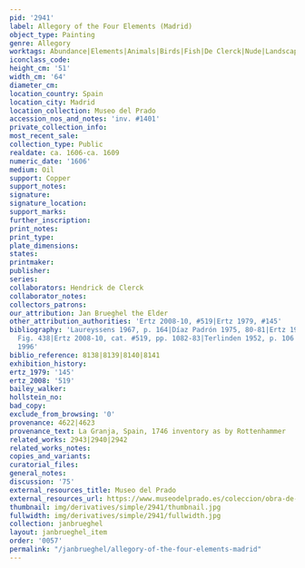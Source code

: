 ```yaml
---
pid: '2941'
label: Allegory of the Four Elements (Madrid)
object_type: Painting
genre: Allegory
worktags: Abundance|Elements|Animals|Birds|Fish|De Clerck|Nude|Landscape|Cornucopia|Flowers|Fruit
iconclass_code:
height_cm: '51'
width_cm: '64'
diameter_cm:
location_country: Spain
location_city: Madrid
location_collection: Museo del Prado
accession_nos_and_notes: 'inv. #1401'
private_collection_info:
most_recent_sale:
collection_type: Public
realdate: ca. 1606-ca. 1609
numeric_date: '1606'
medium: Oil
support: Copper
support_notes:
signature:
signature_location:
support_marks:
further_inscription:
print_notes:
print_type:
plate_dimensions:
states:
printmaker:
publisher:
series:
collaborators: Hendrick de Clerck
collaborator_notes:
collectors_patrons:
our_attribution: Jan Brueghel the Elder
other_attribution_authorities: 'Ertz 2008-10, #519|Ertz 1979, #145'
bibliography: 'Laureyssens 1967, p. 164|Díaz Padrón 1975, 80-81|Ertz 1979, cat. #145,
  Fig. 438|Ertz 2008-10, cat. #519, pp. 1082-83|Terlinden 1952, p. 106|Cuadrillero
  1996'
biblio_reference: 8138|8139|8140|8141
exhibition_history:
ertz_1979: '145'
ertz_2008: '519'
bailey_walker:
hollstein_no:
bad_copy:
exclude_from_browsing: '0'
provenance: 4622|4623
provenance_text: La Granja, Spain, 1746 inventory as by Rottenhammer
related_works: 2943|2940|2942
related_works_notes:
copies_and_variants:
curatorial_files:
general_notes:
discussion: '75'
external_resources_title: Museo del Prado
external_resources_url: https://www.museodelprado.es/coleccion/obra-de-arte/la-abundancia-y-los-cuatro-elementos/78f43e05-4bd7-4f3e-b6f7-6219e938c110
thumbnail: img/derivatives/simple/2941/thumbnail.jpg
fullwidth: img/derivatives/simple/2941/fullwidth.jpg
collection: janbrueghel
layout: janbrueghel_item
order: '0057'
permalink: "/janbrueghel/allegory-of-the-four-elements-madrid"
---
```

